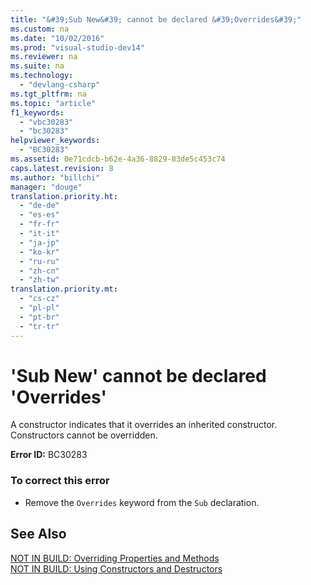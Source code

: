 ```yaml
---
title: "&#39;Sub New&#39; cannot be declared &#39;Overrides&#39;"
ms.custom: na
ms.date: "10/02/2016"
ms.prod: "visual-studio-dev14"
ms.reviewer: na
ms.suite: na
ms.technology: 
  - "devlang-csharp"
ms.tgt_pltfrm: na
ms.topic: "article"
f1_keywords: 
  - "vbc30283"
  - "bc30283"
helpviewer_keywords: 
  - "BC30283"
ms.assetid: 0e71cdcb-b62e-4a36-8829-83de5c453c74
caps.latest.revision: 8
ms.author: "billchi"
manager: "douge"
translation.priority.ht: 
  - "de-de"
  - "es-es"
  - "fr-fr"
  - "it-it"
  - "ja-jp"
  - "ko-kr"
  - "ru-ru"
  - "zh-cn"
  - "zh-tw"
translation.priority.mt: 
  - "cs-cz"
  - "pl-pl"
  - "pt-br"
  - "tr-tr"
---
```

# &#39;Sub New&#39; cannot be declared &#39;Overrides&#39;
A constructor indicates that it overrides an inherited constructor. Constructors cannot be overridden.  
  
 **Error ID:** BC30283  
  
### To correct this error  
  
-   Remove the `Overrides` keyword from the `Sub` declaration.  
  
## See Also  
 [NOT IN BUILD: Overriding Properties and Methods](http://msdn.microsoft.com/2167e8f5-1225-4b13-9ebd-02591ba90213)   
 [NOT IN BUILD: Using Constructors and Destructors](http://msdn.microsoft.com/548eebe1-86c4-4377-b2f5-447cb8be3d90)